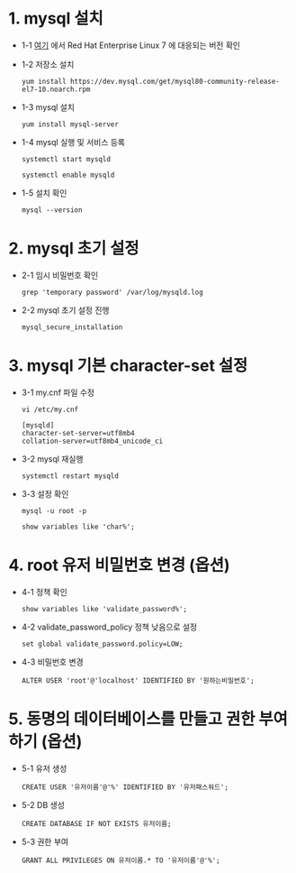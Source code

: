 # 1. mysql 설치
* 1-1 [여기](https://dev.mysql.com/downloads/repo/yum/) 에서 Red Hat Enterprise Linux 7 에 대응되는 버전 확인

* 1-2 저장소 설치
    ```
    yum install https://dev.mysql.com/get/mysql80-community-release-el7-10.noarch.rpm
    ```

* 1-3 mysql 설치
    ```
    yum install mysql-server
    ```

* 1-4 mysql 실행 및 서비스 등록
    ```
    systemctl start mysqld
    ```
    ```
    systemctl enable mysqld
    ```

* 1-5 설치 확인
    ```
    mysql --version
    ```

# 2. mysql 초기 설정
* 2-1 임시 비밀번호 확인
    ```
    grep 'temporary password' /var/log/mysqld.log
    ```

* 2-2 mysql 초기 설정 진행
    ```
    mysql_secure_installation
    ```

# 3. mysql 기본 character-set 설정
* 3-1 my.cnf 파일 수정
    ```
    vi /etc/my.cnf
    ```
    ```
    [mysqld]
    character-set-server=utf8mb4
    collation-server=utf8mb4_unicode_ci
    ```

* 3-2 mysql 재실행
    ```
    systemctl restart mysqld
    ```

* 3-3 설정 확인
    ```
    mysql -u root -p
    ```
    ```
    show variables like 'char%';
    ```

# 4. root 유저 비밀번호 변경 (옵션)
* 4-1 정책 확인
    ```
    show variables like 'validate_password%';
    ```

* 4-2 validate_password_policy 정책 낮음으로 설정
    ```
    set global validate_password.policy=LOW;
    ```

* 4-3 비밀번호 변경
    ```
    ALTER USER 'root'@'localhost' IDENTIFIED BY '원하는비밀번호';
    ```

# 5. 동명의 데이터베이스를 만들고 권한 부여하기 (옵션)
* 5-1 유저 생성
    ```
    CREATE USER '유저이름'@'%' IDENTIFIED BY '유저패스워드';
    ```

* 5-2 DB 생성
    ```
    CREATE DATABASE IF NOT EXISTS 유저이름;
    ```

* 5-3 권한 부여
    ```
    GRANT ALL PRIVILEGES ON 유저이름.* TO '유저이름'@'%';
    ```